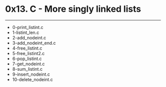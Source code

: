 # 0x13. C - More singly linked lists
---
- 0-print_listint.c
- 1-listint_len.c
- 2-add_nodeint.c
- 3-add_nodeint_end.c
- 4-free_listint.c
- 5-free_listint2.c
- 6-pop_listint.c
- 7-get_nodeint.c
- 8-sum_listint.c
- 9-insert_nodeint.c
- 10-delete_nodeint.c
